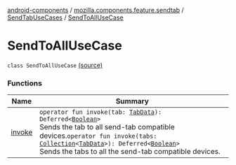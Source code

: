 [android-components](../../../index.md) / [mozilla.components.feature.sendtab](../../index.md) / [SendTabUseCases](../index.md) / [SendToAllUseCase](./index.md)

# SendToAllUseCase

`class SendToAllUseCase` [(source)](https://github.com/mozilla-mobile/android-components/blob/master/components/feature/sendtab/src/main/java/mozilla/components/feature/sendtab/SendTabUseCases.kt#L89)

### Functions

| Name | Summary |
|---|---|
| [invoke](invoke.md) | `operator fun invoke(tab: `[`TabData`](../../../mozilla.components.concept.sync/-tab-data/index.md)`): Deferred<`[`Boolean`](https://kotlinlang.org/api/latest/jvm/stdlib/kotlin/-boolean/index.html)`>`<br>Sends the tab to all send-tab compatible devices.`operator fun invoke(tabs: `[`Collection`](https://kotlinlang.org/api/latest/jvm/stdlib/kotlin.collections/-collection/index.html)`<`[`TabData`](../../../mozilla.components.concept.sync/-tab-data/index.md)`>): Deferred<`[`Boolean`](https://kotlinlang.org/api/latest/jvm/stdlib/kotlin/-boolean/index.html)`>`<br>Sends the tabs to all the send-tab compatible devices. |
